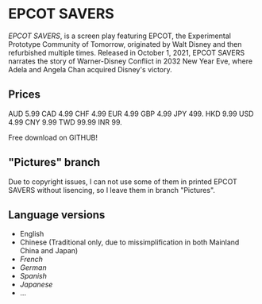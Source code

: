 # EPCOT SAVERS
_EPCOT SAVERS_, is a screen play featuring EPCOT, the Experimental Prototype Community of Tomorrow, originated by Walt Disney and then refurbished multiple times.
Released in October 1, 2021, EPCOT SAVERS narrates the story of Warner-Disney Conflict in 2032 New Year Eve, where Adela and Angela Chan acquired Disney's victory.
## Prices
AUD   5.99
CAD   4.99
CHF   4.99
EUR   4.99
GBP   4.99
JPY 499.
HKD   9.99
USD   4.99
CNY   9.99
TWD  99.99
INR  99.

Free download on GITHUB!
## "Pictures" branch
Due to copyright issues, I can not use some of them in printed EPCOT SAVERS without lisencing, so I leave them in branch "Pictures".

## Language versions
* English
* Chinese (Traditional only, due to missimplification in both Mainland China and Japan)
* _French_
* _German_
* _Spanish_
* _Japanese_
* ...
